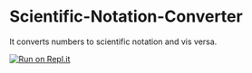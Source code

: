 # Scientific-Notation-Converter
It converts numbers to scientific notation and vis versa.

[![Run on Repl.it](https://repl.it/badge/github/JTCG7684/Scientific-Notation-Converter)](https://repl.it/github/JTCG7684/Scientific-Notation-Converter)